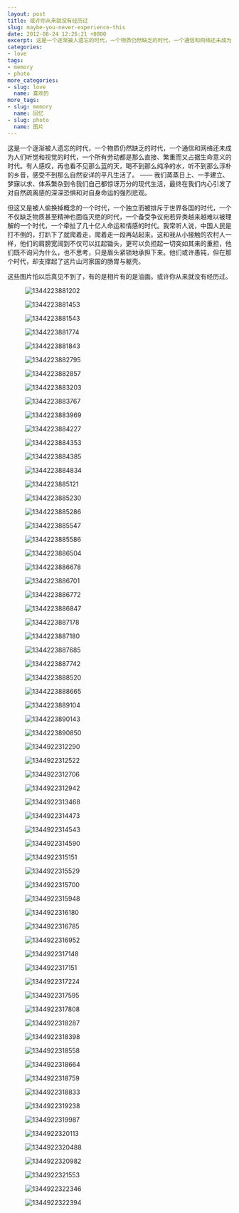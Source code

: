 ```yaml
---
layout: post
title: 或许你从来就没有经历过
slug: maybe-you-never-experience-this
date: 2012-08-24 12:26:21 +0800
excerpt: 这是一个逐渐被人遗忘的时代，一个物质仍然缺乏的时代，一个通信和网络还未成为人们听觉和视觉的时代，一个所有劳动都是那么直接、繁重而又占据生命意义的时代。有人感叹，再也看不见那么蓝的天，喝不到那么纯净的水，听不到那么淳朴的乡音，感受不到那么自然安详的平凡生活了。 —— 我们蒸蒸日上、一手建立、梦寐以求、体系繁杂到令我们自己都惊讶万分的现代生活，最终在我们内心引发了对自然疏离感的深深恐惧和对自身命运的强烈悲观。
categories:
- love
tags:
- memory
- photo
more_categories:
- slug: love
  name: 喜欢的
more_tags:
- slug: memory
  name: 回忆
- slug: photo
  name: 图片
---
```


这是一个逐渐被人遗忘的时代，一个物质仍然缺乏的时代，一个通信和网络还未成为人们听觉和视觉的时代，一个所有劳动都是那么直接、繁重而又占据生命意义的时代。有人感叹，再也看不见那么蓝的天，喝不到那么纯净的水，听不到那么淳朴的乡音，感受不到那么自然安详的平凡生活了。 —— 我们蒸蒸日上、一手建立、梦寐以求、体系繁杂到令我们自己都惊讶万分的现代生活，最终在我们内心引发了对自然疏离感的深深恐惧和对自身命运的强烈悲观。

但这又是被人偷换掉概念的一个时代，一个独立而被排斥于世界各国的时代，一个不仅缺乏物质甚至精神也面临灭绝的时代，一个备受争议宛若异类越来越难以被理解的一个时代，一个牵扯了几十亿人命运和情感的时代。我常听人说，中国人民是打不倒的，打趴下了就爬着走，爬着走一段再站起来。这和我从小接触的农村人一样，他们的肩膀宽阔到不仅可以扛起锄头，更可以负担起一切突如其来的重担，他们既不询问为什么，也不思考，只是眉头紧锁地承担下来。他们或许愚钝，但在那个时代，却支撑起了这片山河家国的肠胃与躯壳。


这些图片怕以后真见不到了，有的是相片有的是油画。或许你从来就没有经历过。


<figure>
	<img src="{{ site.path.uploads }}2012/08/24/maybe-you-never-experience-this/1344223881202.jpg" alt="1344223881202" />
</figure>

<figure>
	<img src="{{ site.path.uploads }}2012/08/24/maybe-you-never-experience-this/1344223881453.jpg" alt="1344223881453" />
</figure>

<figure>
	<img src="{{ site.path.uploads }}2012/08/24/maybe-you-never-experience-this/1344223881543.jpg" alt="1344223881543" />
</figure>

<figure>
	<img src="{{ site.path.uploads }}2012/08/24/maybe-you-never-experience-this/1344223881774.jpg" alt="1344223881774" />
</figure>

<figure>
	<img src="{{ site.path.uploads }}2012/08/24/maybe-you-never-experience-this/1344223881843.jpg" alt="1344223881843" />
</figure>

<figure>
	<img src="{{ site.path.uploads }}2012/08/24/maybe-you-never-experience-this/1344223882795.jpg" alt="1344223882795" />
</figure>

<figure>
	<img src="{{ site.path.uploads }}2012/08/24/maybe-you-never-experience-this/1344223882857.jpg" alt="1344223882857" />
</figure>

<figure>
	<img src="{{ site.path.uploads }}2012/08/24/maybe-you-never-experience-this/1344223883203.jpg" alt="1344223883203" />
</figure>

<figure>
	<img src="{{ site.path.uploads }}2012/08/24/maybe-you-never-experience-this/1344223883767.jpg" alt="1344223883767" />
</figure>

<figure>
	<img src="{{ site.path.uploads }}2012/08/24/maybe-you-never-experience-this/1344223883969.jpg" alt="1344223883969" />
</figure>

<figure>
	<img src="{{ site.path.uploads }}2012/08/24/maybe-you-never-experience-this/1344223884227.jpg" alt="1344223884227" />
</figure>

<figure>
	<img src="{{ site.path.uploads }}2012/08/24/maybe-you-never-experience-this/1344223884353.jpg" alt="1344223884353" />
</figure>

<figure>
	<img src="{{ site.path.uploads }}2012/08/24/maybe-you-never-experience-this/1344223884385.jpg" alt="1344223884385" />
</figure>

<figure>
	<img src="{{ site.path.uploads }}2012/08/24/maybe-you-never-experience-this/1344223884834.jpg" alt="1344223884834" />
</figure>

<figure>
	<img src="{{ site.path.uploads }}2012/08/24/maybe-you-never-experience-this/1344223885121.jpg" alt="1344223885121" />
</figure>

<figure>
	<img src="{{ site.path.uploads }}2012/08/24/maybe-you-never-experience-this/1344223885230.jpg" alt="1344223885230" />
</figure>

<figure>
	<img src="{{ site.path.uploads }}2012/08/24/maybe-you-never-experience-this/1344223885286.jpg" alt="1344223885286" />
</figure>

<figure>
	<img src="{{ site.path.uploads }}2012/08/24/maybe-you-never-experience-this/1344223885547.jpg" alt="1344223885547" />
</figure>

<figure>
	<img src="{{ site.path.uploads }}2012/08/24/maybe-you-never-experience-this/1344223885586.jpg" alt="1344223885586" />
</figure>

<figure>
	<img src="{{ site.path.uploads }}2012/08/24/maybe-you-never-experience-this/1344223886504.jpg" alt="1344223886504" />
</figure>

<figure>
	<img src="{{ site.path.uploads }}2012/08/24/maybe-you-never-experience-this/1344223886678.jpg" alt="1344223886678" />
</figure>

<figure>
	<img src="{{ site.path.uploads }}2012/08/24/maybe-you-never-experience-this/1344223886701.jpg" alt="1344223886701" />
</figure>

<figure>
	<img src="{{ site.path.uploads }}2012/08/24/maybe-you-never-experience-this/1344223886772.jpg" alt="1344223886772" />
</figure>

<figure>
	<img src="{{ site.path.uploads }}2012/08/24/maybe-you-never-experience-this/1344223886847.jpg" alt="1344223886847" />
</figure>

<figure>
	<img src="{{ site.path.uploads }}2012/08/24/maybe-you-never-experience-this/1344223887178.jpg" alt="1344223887178" />
</figure>

<figure>
	<img src="{{ site.path.uploads }}2012/08/24/maybe-you-never-experience-this/1344223887180.jpg" alt="1344223887180" />
</figure>

<figure>
	<img src="{{ site.path.uploads }}2012/08/24/maybe-you-never-experience-this/1344223887685.jpg" alt="1344223887685" />
</figure>

<figure>
	<img src="{{ site.path.uploads }}2012/08/24/maybe-you-never-experience-this/1344223887742.jpg" alt="1344223887742" />
</figure>

<figure>
	<img src="{{ site.path.uploads }}2012/08/24/maybe-you-never-experience-this/1344223888520.jpg" alt="1344223888520" />
</figure>

<figure>
	<img src="{{ site.path.uploads }}2012/08/24/maybe-you-never-experience-this/1344223888665.jpg" alt="1344223888665" />
</figure>

<figure>
	<img src="{{ site.path.uploads }}2012/08/24/maybe-you-never-experience-this/1344223889104.jpg" alt="1344223889104" />
</figure>

<figure>
	<img src="{{ site.path.uploads }}2012/08/24/maybe-you-never-experience-this/1344223890143.jpg" alt="1344223890143" />
</figure>

<figure>
	<img src="{{ site.path.uploads }}2012/08/24/maybe-you-never-experience-this/1344223890850.jpg" alt="1344223890850" />
</figure>

<figure>
	<img src="{{ site.path.uploads }}2012/08/24/maybe-you-never-experience-this/1344922312290.jpg" alt="1344922312290" />
</figure>

<figure>
	<img src="{{ site.path.uploads }}2012/08/24/maybe-you-never-experience-this/1344922312522.jpg" alt="1344922312522" />
</figure>

<figure>
	<img src="{{ site.path.uploads }}2012/08/24/maybe-you-never-experience-this/1344922312706.jpg" alt="1344922312706" />
</figure>

<figure>
	<img src="{{ site.path.uploads }}2012/08/24/maybe-you-never-experience-this/1344922312942.jpg" alt="1344922312942" />
</figure>

<figure>
	<img src="{{ site.path.uploads }}2012/08/24/maybe-you-never-experience-this/1344922313468.jpg" alt="1344922313468" />
</figure>

<figure>
	<img src="{{ site.path.uploads }}2012/08/24/maybe-you-never-experience-this/1344922314473.jpg" alt="1344922314473" />
</figure>

<figure>
	<img src="{{ site.path.uploads }}2012/08/24/maybe-you-never-experience-this/1344922314543.jpg" alt="1344922314543" />
</figure>

<figure>
	<img src="{{ site.path.uploads }}2012/08/24/maybe-you-never-experience-this/1344922314590.jpg" alt="1344922314590" />
</figure>

<figure>
	<img src="{{ site.path.uploads }}2012/08/24/maybe-you-never-experience-this/1344922315151.jpg" alt="1344922315151" />
</figure>

<figure>
	<img src="{{ site.path.uploads }}2012/08/24/maybe-you-never-experience-this/1344922315529.jpg" alt="1344922315529" />
</figure>

<figure>
	<img src="{{ site.path.uploads }}2012/08/24/maybe-you-never-experience-this/1344922315700.jpg" alt="1344922315700" />
</figure>

<figure>
	<img src="{{ site.path.uploads }}2012/08/24/maybe-you-never-experience-this/1344922315948.jpg" alt="1344922315948" />
</figure>

<figure>
	<img src="{{ site.path.uploads }}2012/08/24/maybe-you-never-experience-this/1344922316180.jpg" alt="1344922316180" />
</figure>

<figure>
	<img src="{{ site.path.uploads }}2012/08/24/maybe-you-never-experience-this/1344922316785.jpg" alt="1344922316785" />
</figure>

<figure>
	<img src="{{ site.path.uploads }}2012/08/24/maybe-you-never-experience-this/1344922316952.jpg" alt="1344922316952" />
</figure>

<figure>
	<img src="{{ site.path.uploads }}2012/08/24/maybe-you-never-experience-this/1344922317148.jpg" alt="1344922317148" />
</figure>

<figure>
	<img src="{{ site.path.uploads }}2012/08/24/maybe-you-never-experience-this/1344922317151.jpg" alt="1344922317151" />
</figure>

<figure>
	<img src="{{ site.path.uploads }}2012/08/24/maybe-you-never-experience-this/1344922317224.jpg" alt="1344922317224" />
</figure>

<figure>
	<img src="{{ site.path.uploads }}2012/08/24/maybe-you-never-experience-this/1344922317595.jpg" alt="1344922317595" />
</figure>

<figure>
	<img src="{{ site.path.uploads }}2012/08/24/maybe-you-never-experience-this/1344922317808.jpg" alt="1344922317808" />
</figure>

<figure>
	<img src="{{ site.path.uploads }}2012/08/24/maybe-you-never-experience-this/1344922318287.jpg" alt="1344922318287" />
</figure>

<figure>
	<img src="{{ site.path.uploads }}2012/08/24/maybe-you-never-experience-this/1344922318398.jpg" alt="1344922318398" />
</figure>

<figure>
	<img src="{{ site.path.uploads }}2012/08/24/maybe-you-never-experience-this/1344922318558.jpg" alt="1344922318558" />
</figure>

<figure>
	<img src="{{ site.path.uploads }}2012/08/24/maybe-you-never-experience-this/1344922318664.jpg" alt="1344922318664" />
</figure>

<figure>
	<img src="{{ site.path.uploads }}2012/08/24/maybe-you-never-experience-this/1344922318759.jpg" alt="1344922318759" />
</figure>

<figure>
	<img src="{{ site.path.uploads }}2012/08/24/maybe-you-never-experience-this/1344922318833.jpg" alt="1344922318833" />
</figure>

<figure>
	<img src="{{ site.path.uploads }}2012/08/24/maybe-you-never-experience-this/1344922319238.jpg" alt="1344922319238" />
</figure>

<figure>
	<img src="{{ site.path.uploads }}2012/08/24/maybe-you-never-experience-this/1344922319987.jpg" alt="1344922319987" />
</figure>

<figure>
	<img src="{{ site.path.uploads }}2012/08/24/maybe-you-never-experience-this/1344922320113.jpg" alt="1344922320113" />
</figure>

<figure>
	<img src="{{ site.path.uploads }}2012/08/24/maybe-you-never-experience-this/1344922320488.jpg" alt="1344922320488" />
</figure>

<figure>
	<img src="{{ site.path.uploads }}2012/08/24/maybe-you-never-experience-this/1344922320982.jpg" alt="1344922320982" />
</figure>

<figure>
	<img src="{{ site.path.uploads }}2012/08/24/maybe-you-never-experience-this/1344922321553.jpg" alt="1344922321553" />
</figure>

<figure>
	<img src="{{ site.path.uploads }}2012/08/24/maybe-you-never-experience-this/1344922322346.jpg" alt="1344922322346" />
</figure>

<figure>
	<img src="{{ site.path.uploads }}2012/08/24/maybe-you-never-experience-this/1344922322394.jpg" alt="1344922322394" />
</figure>



